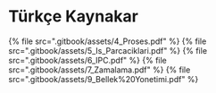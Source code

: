 # Türkçe Kaynakar

<!--Index-->

{% file src=".gitbook/assets/4_Proses.pdf" %}
{% file src=".gitbook/assets/5_Is_Parcaciklari.pdf" %}
{% file src=".gitbook/assets/6_IPC.pdf" %}
{% file src=".gitbook/assets/7_Zamalama.pdf" %}
{% file src=".gitbook/assets/9_Bellek%20Yonetimi.pdf" %}

<!--Index-->
